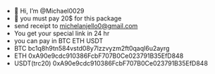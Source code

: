 - 👋 Hi, I’m @Michael0029
- 👀 you must pay 20$ for this package
- send receipt to michelanjello0@gmail.com
- You get your special link in 24 hr
- you can pay in BTC ETH USDT
- BTC  bc1q8h9tn584vstd08y7lzzvyzm2ft0qaql6u2ayrg
- ETH  0xA90e9cdc910386FcbF707B0Ce023791B35EfD848
- USDT(trc20)  0xA90e9cdc910386FcbF707B0Ce023791B35EfD848

